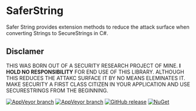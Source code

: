 # SaferString
Safer String provides extension methods to reduce the attack surface when converting Strings to SecureStrings in C#.

## Disclamer
THIS WAS BORN OUT OF A SECURITY RESEARCH PROJECT OF MINE.  **I HOLD NO RESPONSIBILITY** FOR END USE OF THIS LIBRARY.  ALTHOUGH THIS REDUCES THE ATTAKC SURFACE IT BY NO MEANS ELEMINATES IT.  MAKE SECURITY A FIRST CLASS CITIZEN IN YOUR APPLICATION AND USE SECURESTRINGS FROM THE BEGINNING.

[![AppVeyor branch](https://img.shields.io/appveyor/ci/StummeJ/saferstring/master.svg?maxAge=2592000)](https://ci.appveyor.com/project/StummeJ/saferstring/history)
[![AppVeyor branch](https://img.shields.io/appveyor/ci/StummeJ/saferstring/develop.svg?maxAge=2592000)](https://ci.appveyor.com/project/StummeJ/saferstring/history)
[![GitHub release](https://img.shields.io/github/release/StummeJ/SaferString.svg?maxAge=2592000)](https://github.com/StummeJ/SaferString)
[![NuGet](https://img.shields.io/nuget/v/SaferString.svg?maxAge=2592000)](https://www.nuget.org/packages/SaferString)
